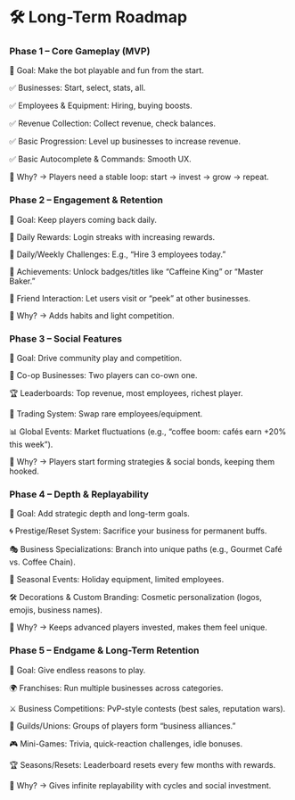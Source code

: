 # 🛠️ Long-Term Roadmap

### Phase 1 – Core Gameplay (MVP)

🎯 Goal: Make the bot playable and fun from the start.

✅ Businesses: Start, select, stats, all.

✅ Employees & Equipment: Hiring, buying boosts.

✅ Revenue Collection: Collect revenue, check balances.

✅ Basic Progression: Level up businesses to increase revenue.

✅ Basic Autocomplete & Commands: Smooth UX.

🔑 Why? → Players need a stable loop: start → invest → grow → repeat.

### Phase 2 – Engagement & Retention

🎯 Goal: Keep players coming back daily.

🌱 Daily Rewards: Login streaks with increasing rewards.

🎯 Daily/Weekly Challenges: E.g., “Hire 3 employees today.”

🏅 Achievements: Unlock badges/titles like “Caffeine King” or “Master Baker.”

👥 Friend Interaction: Let users visit or “peek” at other businesses.

🔑 Why? → Adds habits and light competition.

### Phase 3 – Social Features

🎯 Goal: Drive community play and competition.

🤝 Co-op Businesses: Two players can co-own one.

🏆 Leaderboards: Top revenue, most employees, richest player.

💱 Trading System: Swap rare employees/equipment.

📊 Global Events: Market fluctuations (e.g., “coffee boom: cafés earn +20% this week”).

🔑 Why? → Players start forming strategies & social bonds, keeping them hooked.

### Phase 4 – Depth & Replayability

🎯 Goal: Add strategic depth and long-term goals.

🌀 Prestige/Reset System: Sacrifice your business for permanent buffs.

🎭 Business Specializations: Branch into unique paths (e.g., Gourmet Café vs. Coffee Chain).

🎡 Seasonal Events: Holiday equipment, limited employees.

🛠️ Decorations & Custom Branding: Cosmetic personalization (logos, emojis, business names).

🔑 Why? → Keeps advanced players invested, makes them feel unique.

### Phase 5 – Endgame & Long-Term Retention

🎯 Goal: Give endless reasons to play.

🌍 Franchises: Run multiple businesses across categories.

⚔️ Business Competitions: PvP-style contests (best sales, reputation wars).

🏰 Guilds/Unions: Groups of players form “business alliances.”

🎮 Mini-Games: Trivia, quick-reaction challenges, idle bonuses.

🏆 Seasons/Resets: Leaderboard resets every few months with rewards.

🔑 Why? → Gives infinite replayability with cycles and social investment.
